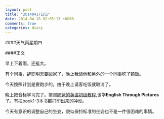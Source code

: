 ```yaml
---
layout: post
title: "20140417日记"
date: 2014-04-18 02:05:13 +0800
comments: true
categories: diary
---
```

####天气雨星期四

####正文

早上下着雨，还挺大。

有个同事，辞职明天要回家了，晚上我请他和另外的一个同事吃了顿饭。

今天按照计划是要跑步的，由于晚上请客吃饭就取消了。

晚上把音标学习完了。按照[奶爸的英语初级教程](http://site.douban.com/195274/widget/notes/11672161/note/323335577/),该学**English Through Pictures**了。有把book1-3本书都打印出来的冲动。

今天有意识的调整自己的坐姿，貌似保持标准的坐姿也不是一件很困难的事情。